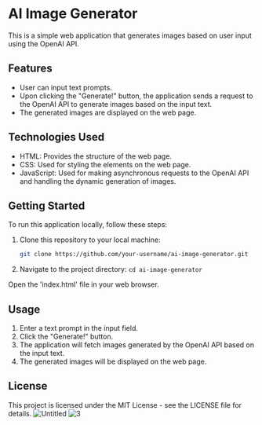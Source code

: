 # AI Image Generator

This is a simple web application that generates images based on user input using the OpenAI API.

## Features

- User can input text prompts.
- Upon clicking the "Generate!" button, the application sends a request to the OpenAI API to generate images based on the input text.
- The generated images are displayed on the web page.

## Technologies Used

- HTML: Provides the structure of the web page.
- CSS: Used for styling the elements on the web page.
- JavaScript: Used for making asynchronous requests to the OpenAI API and handling the dynamic generation of images.

## Getting Started

To run this application locally, follow these steps:

1. Clone this repository to your local machine:

   ```bash
   git clone https://github.com/your-username/ai-image-generator.git
2. Navigate to the project directory:
``cd ai-image-generator``

Open the 'index.html' file in your web browser.
## Usage
1. Enter a text prompt in the input field.
2. Click the "Generate!" button.
3. The application will fetch images generated by the OpenAI API based on the input text.
4. The generated images will be displayed on the web page.
## License
This project is licensed under the MIT License - see the LICENSE file for details.
![Untitled](https://github.com/spyweiar/Ai-imge-janerator/assets/131190203/9ca3573c-eb06-4543-93f2-8092f589636c)
![3](https://github.com/spyweiar/Ai-imge-janerator/assets/131190203/4e106543-ec33-4e45-868e-2acf5b00a010)

